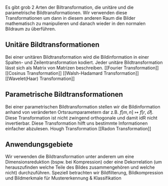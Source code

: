 Es gibt grob 2 Arten der Biltransformation, die unitäre und die parametrische Bildtransformationen. Wir verwenden diese Transformationen um dann in diesem anderen Raum die Bilder mathematisch zu manipulieren und danach wieder in den normalen Bildraum zu überführen.
## Unitäre Bildtransformationen
Bei einer unitären Bildtransformation wird die Bildinformation in einer Spalten- und Zeilentransformation kodiert.
Jeder unitäre Bildtransformation lässt sich als Matrix von Matrizen beschreiben.
[[Fourier Transformation]]
[[Cosinus Transformation]]
[[Walsh-Hadamard Transformation]]
[[Wavelet(Haar) Transformation]]
## Parametrische Bildtransformationen
Bei einer parametrischen Bildtransformation stellen wir die Bildinformation anhand von veränderten Ortsraumparametern dar z.B. $f[m,n]\mapsto f[r,\varTheta]$. Diese Transformation ist nicht zwingend orthogonale und damit idR nicht invertierbar. Diese Transformation hilft uns bestimmte Informationen einfacher abzulesen.
Hough Transformation
[[Radon Transformation]]

## Anwendungsgebiete
Wir verwenden die Bildtransformation unter anderem um eine Dimensionsreduktion (bspw. bei Kompression) oder eine Dekorrelation (um herauszufinden welche Teile des Bildes zusammengehören und welche nicht) durchzuführen.
Speziell betrachten wir Bildfilterung, Bildkompression und Bildmerkmale für Mustererkennung & Klassifikation
